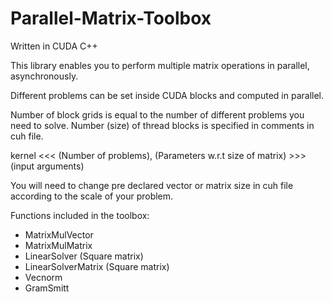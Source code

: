 # Parallel-Matrix-Toolbox

Written in CUDA C++

This library enables you to perform multiple matrix operations in parallel, asynchronously.

Different problems can be set inside CUDA blocks and computed in parallel.

Number of block grids is equal to the number of different problems you need to solve. Number (size) of thread blocks is specified in comments in cuh file.

kernel <<< (Number of problems), (Parameters w.r.t size of matrix) >>> (input arguments)

You will need to change pre declared vector or matrix size in cuh file according to the scale of your problem.

Functions included in the toolbox:
- MatrixMulVector
- MatrixMulMatrix
- LinearSolver (Square matrix)
- LinearSolverMatrix (Square matrix)
- Vecnorm
- GramSmitt
